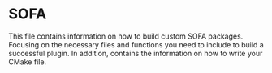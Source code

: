 # SOFA
 
This file contains information on how to build custom SOFA packages. Focusing on the necessary files and functions you need to include to build a successful plugin. In addition, contains the information on how to write your CMake file.

